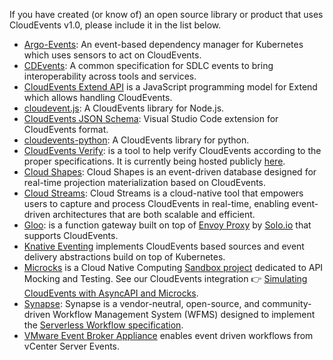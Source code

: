 If you have created (or know of) an open source library or product that uses
CloudEvents v1.0, please include it in the list below.

- [Argo-Events](https://github.com/argoproj/argo-events): An event-based
  dependency manager for Kubernetes which uses sensors to act on CloudEvents.
- [CDEvents](https://github.com/cdevents/spec): A common specification for SDLC
  events to bring interoperability across tools and services. 
- [CloudEvents Extend API](https://github.com/goextend/cloudevents-extend-api)
  is a JavaScript programming model for Extend which allows handling
  CloudEvents.
- [cloudevent.js](https://github.com/smartiniOnGitHub/cloudevent.js): A
  CloudEvents library for Node.js.
- [CloudEvents JSON Schema](https://marketplace.visualstudio.com/items?itemName=tsurdilovic.cloudevents-schema-vscode):
  Visual Studio Code extension for CloudEvents format.
- [cloudevents-python](https://github.com/williamhogman/cloudevents-python): A
  CloudEvents library for python.
- [CloudEvents Verify](https://github.com/btbd/CEVerify): is a tool to help
  verify CloudEvents according to the proper specifications. It is currently
  being hosted publicly [here](http://soaphub.org/ceverify).
- [Cloud Shapes](https://github.com/neuroglia-io/cloud-shapes): Cloud Shapes is
  an event-driven database designed for real-time projection materialization
  based on CloudEvents.
- [Cloud Streams](https://github.com/neuroglia-io/cloud-streams): Cloud Streams
  is a cloud-native tool that empowers users to capture and process CloudEvents
  in real-time, enabling event-driven architectures that are both scalable and
  efficient.
- [Gloo](https://github.com/solo-io/gloo): is a function gateway built on top of
  [Envoy Proxy](https://envoyproxy.io/) by [Solo.io](https://www.solo.io/) that
  supports CloudEvents.
- [Knative Eventing](https://knative.dev) implements CloudEvents based sources
  and event delivery abstractions build on top of Kubernetes.
- [Microcks](https://microcks.io/) is a Cloud Native Computing
  [Sandbox project](https://landscape.cncf.io/?selected=microcks) dedicated to
  API Mocking and Testing. See our CloudEvents integration 👉
  [Simulating CloudEvents with AsyncAPI and Microcks](https://microcks.io/blog/simulating-cloudevents-with-asyncapi/).
- [Synapse](https://github.com/serverlessworkflow/synapse): Synapse is a
  vendor-neutral, open-source, and community-driven Workflow Management System
  (WFMS) designed to implement the
  [Serverless Workflow specification](https://github.com/serverlessworkflow/specification).
- [VMware Event Broker Appliance](https://vmweventbroker.io) enables event
  driven workflows from vCenter Server Events.
